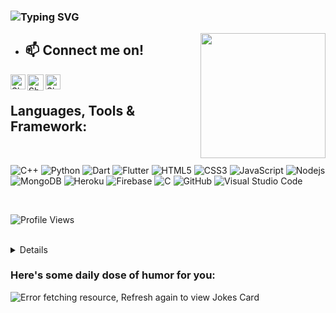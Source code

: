 

 ### ![Typing SVG](https://readme-typing-svg.herokuapp.com?font=Robota&color=edf4f7&vCenter=true&lines=Hey+👋,+I'm+Shatakshi)
<img align="right" src="https://avatarfiles.alphacoders.com/157/thumb-1920-15796.jpg" width="200" heigth="200" style="max-width:100%;">

-  <h2>📫 Connect me on! </h2>
<p align="left">
 
   <a href="https://www.linkedin.com/in/shatakshi-singh-5b750b18b/">
    <img align="left" alt="Shatakshi Singh | Linkedin" width="24px" src="https://github.com/TheDudeThatCode/TheDudeThatCode/blob/master/Assets/Linkedin.svg" />
  </a>
   <a href="mailto:ss8664@srmist.edu.in">
    <img align="left" alt=" Shatakshi Singh| Gmail" width="26px" src="https://github.com/TheDudeThatCode/TheDudeThatCode/blob/master/Assets/Gmail.svg" />
  </a>
  <a href="https://www.instagram.com/s.shatakshi/">
    <img align="left" alt="Shatakshi Singh | Instagram" width="24px" src="https://github.com/TheDudeThatCode/TheDudeThatCode/blob/master/Assets/Instagram.svg" />
  </a>


</p>


<br>
<h2> Languages, Tools & Framework:</h2>

<br>

![C++](https://img.shields.io/badge/C%2B%2B-05122A?style=flat-square&logo=C%2B%2B&logoColor=00599C")
![Python](https://img.shields.io/badge/-Python-05122A?style=flat-square&logo=Python&logoColor=00599C)
![Dart](https://img.shields.io/badge/-Dart-05122A?style=flat-square&logo=Dart&logoColor=00599C)
![Flutter](https://img.shields.io/badge/-Flutter-05122A?style=flat-square&logo=Flutter&logoColor=00599C)
![HTML5](https://img.shields.io/badge/-HTML5-05122A?style=flat-square&logo=html5&logoColor=00599C)
![CSS3](https://img.shields.io/badge/-CSS3-05122A?style=flat-square&logo=css3&logoColor=00599C)
![JavaScript](https://img.shields.io/badge/-JavaScript-05122A?style=flat-square&logo=javascript&logoColor=00599C)
![Nodejs](https://img.shields.io/badge/-Nodejs-05122A?style=flat-square&logo=Node.js&logoColor=00599C)
![MongoDB](https://img.shields.io/badge/-MongoDB-05122A?style=flat-square&logo=mongodb&logoColor=00599C)
![Heroku](https://img.shields.io/badge/-Heroku-05122A?style=flat-square&logo=heroku&logoColor=00599C)
![Firebase](https://img.shields.io/badge/Firebase-05122A?style=flat&logo=firebase&logoColor=00599C)
![C](https://img.shields.io/badge/-C-05122A?style=flat&logo=C&logoColor=00599C)
![GitHub](https://img.shields.io/badge/-GitHub-05122A?style=flat&logo=github&logoColor=00599C)
![Visual Studio Code](https://img.shields.io/badge/-Visual%20Studio%20Code-05122A?style=flat&logo=visual-studio-code&logoColor=00599C)

<br>

![Profile Views](https://komarev.com/ghpvc/?username=Shatakshi-Singh&color=brightgreen)

<br>


<details>
<br>
 
[![Shatakshi's github stats](https://github-readme-stats.vercel.app/api?username=shatakshi-singh&theme=tokyonight)](https://github.com/shatakshi-singh/github-readme-stats)
 
<img align="center" src="https://github-readme-streak-stats.herokuapp.com/?user=Shatakshi-Singh&theme=tokyonight_duo" alt="Shatakshi-Singh" />
<br>
<img align="center" height="400" width="860" src="https://activity-graph.herokuapp.com/graph?username=Shatakshi-Singh&theme=react-dark"/>
</details>


<h3 align ='left'> Here's some daily dose of humor for you: </h3>
<img  align ='center' src="https://readme-jokes.vercel.app/api" alt="Error fetching resource, Refresh again to view Jokes Card" />








